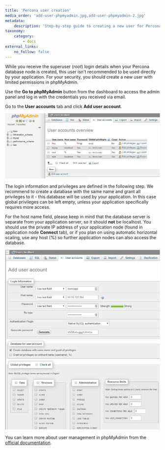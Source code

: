 ```yaml
---
title: 'Percona user creation'
media_order: 'add-user-phpmyadmin.jpg,add-user-phpmyadmin-2.jpg'
metadata:
    description: 'Step-by-step guide to creating a new user for Percona database.'
taxonomy:
    category:
        - docs
external_links:
    no_follow: false
---
```


While you receive the superuser (_root_) login details when your Percona database node is created, this user isn't recommended to be used directly by your application. For your security, you should create a new user with limited permissions in phpMyAdmin.

Use the **Go to phpMyAdmin** button from the dashboard to access the admin panel and log in with the credentials you received via email.

Go to the **User accounts** tab and click **Add user account**.

![](add-user-phpmyadmin.jpg)

The login information and privileges are defined in the following step. We recommend to create a database with the same name and grant all privileges to it - this database will be used by your application. In this case global privileges can be left empty, unless your application specifically requires more access.

For the host name field, please keep in mind that the database server is separate from your application server, so it should **not** be localhost. You should use the private IP address of your application node (found in application node **Connect** tab), or if you plan on using automatic horizontal scaling, use any host (%) so further application nodes can also access the database.

![](add-user-phpmyadmin-2.jpg)

You can learn more about user management in phpMyAdmin from the [official documentation](https://docs.phpmyadmin.net/en/latest/privileges.html).